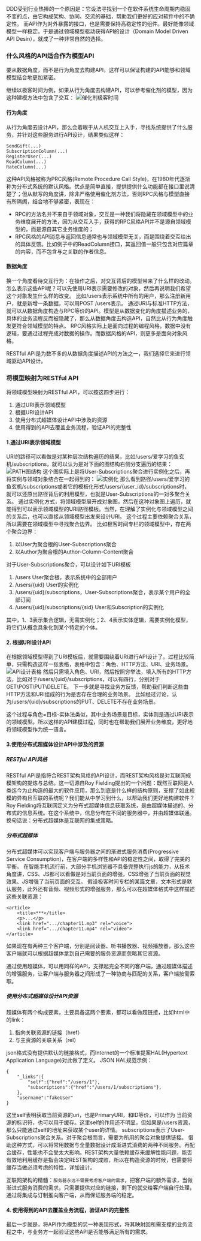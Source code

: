 
DDD受到行业热捧的一个原因是：它设法寻找到一个在软件系统生命周期内稳固不变的点，由它构成架构、协同、交流的基础，帮助我们更好的应对软件中的不确定性。
而API作为对外暴露的接口，也是需要保持高稳定性的组件。最好能像领域模型一样稳定。于是通过领域模型驱动获得API的设计（Domain Model Driven API Desin），就成了一种非常自然的选择。

### 什么风格的API适合作为模型API
要从数据角度，而不是行为角度去构建API，这样可以保证构建的API能够和领域模型结合地更加紧密。

继续以极客时间为例，如果从行为角度去构建API，可以参考催化剂的模型，因为这种建模方法中包含了交互：
![催化剂极客时间](./催化剂极客时间.png)

#### 行为角度
从行为角度去设计API，那么会着眼于从人机交互上入手，寻找系统提供了什么服务，并针对这些服务进行API设计，结果类似这样：
```
SendGift(...)
SubscriptionColumn(...)
RegisterUser(...)
ReadColumn(...)
RateColumn(...)
```
这种API风格被称为PRC风格(Remote Procedure Call Style)，在1980年代逐渐称为分布式系统的默认风格。优点是简单直接，提供提供什么功能都在接口里说清楚了；但从默写的角度讲，除非严格使用催化剂方法，否则RPC风格与模型直接有所隔阂，结合地不够紧密，表现在：
- RPC的方法名并不来自于领域对象，交互是一种我们将隐藏在领域模型中的业务维度展开的方法，因为从交互入手，获得的RPC风格API并不是源自领域模型的，而是源自其它业务维度的；
- RPC风格的API消息与返回信息通常也与领域模型无关，而是围绕着交互给出的具体反馈。比如例子中的ReadColumn接口，其返回值一般只包含对应篇章的内容，而不包含与之关联的作者信息。

#### 数据角度
换一个角度看待交互行为：在操作之后，对交互背后的模型带来了什么样的改动。
怎么表示这些API呢？可以先使用URI表示需要修改的对象，然后再说明我们希望这个对象发生什么样的改变。
比如/users表示系统中所有的用户，那么注册新用户，就是新增一条数据，可以用POST /users表示。
通过URI与标准HTTP方法，就可以从数据角度构造与RPC等价的API。模型是从数据变化的角度描述业务的，具体的业务流程反而被隐藏了，那么从数据角度去构造API，自然比从行为角度触发更符合领域模型的特点。
RPC风格实际上是面向过程的编程风格，数据中没有逻辑，要通过过程完成对数据的操作。而数据风格的API，则更多是面向对象风格。

RESTful API是为数不多的从数据角度描述API的方法之一，我们选择它来进行领域驱动API设计。

### 将模型映射为RESTful API
将领域模型映射为RESTful API，可以按这四步进行：
1. 通过URI表示领域模型
2. 根据URI设计API
3. 使用分布式超媒体设计API中涉及的资源
4. 使用得到的API去覆盖业务流程，验证API的完整性

#### 1.通过URI表示领域模型
URI的路径可以看做是对某种层次结构遍历的结果，比如/users/爱学习的鱼玄机/subscriptions，就可以认为是对下面的图结构右侧分支遍历的结果：
![PATH图结构](./PATH图结构.png)
这个图实际上是将User-Subscriptions聚合进行实例化之后，再将实例与领域对象结合在一起得到的：
![实例化](./实例化.png)
那么看到路径/users/爱学习的鱼玄机/subscriptions或者它的模板化形式/users/{user_id}/subscriptions时，就可以还原出路径背后的利用模型，也就是User-Subscriptions的一对多聚合关系。
通过实例化方式，将领域模型展开成对象图，然后在这种对象图上遍历，就能得到可以表示领域模型的URI路径模板。当然，在理解了实例化与领域模型之间的关系后，也可以直接从领域模型出发来设计URI。
这个过程主要依赖聚合关系，所以需要在领域模型中寻找聚合边界。
比如极客时间专栏的领域模型中，存在两个聚合边界：
1. 以User为聚合根的User-Subscriptions聚合
2. 以Author为聚合根的Author-Column-Content聚合

对于User-Subscriptions聚合，可以设计如下URI模板
1. /users User聚合根，表示系统中的全部用户
2. /users/{uid} User的实例化
3. /users/{uid}/subscriptions，User-Subscriptions聚合，表示某个用户的全部订阅
4. /users/{uid}/subscriptions/{sid} User和Subscription的实例化

其中，1、3表示集合逻辑，无需实例化；2、4表示实体逻辑，需要实例化模型，将它们从概念具象化到某个特定的个体。

#### 2. 根据URI设计API
在根据领域模型得到了URI模板后，就需要围绕着URI进行API设计了。过程比较简单，只需构造这样一张表格，表格中包含：角色、HTTP方法、URI、业务场景。
![API设计表格](./API设计表格.png)
然后只需填入角色、URI，然后按照穷举法，填入所有的HTTP方法，比如对于/users/{uid}/subscriptions，可以有四行，分别对于GET\POST\PUT\DELETE。
下一步就是寻找业务方反馈，帮助我们判断这些由HTTP方法和URI组成的行为是否存在合理的业务场景。
比如经过讨论，认为/users/{uid}/subscriptions的PUT、DELETE不存在业务场景。

这个过程与角色=目标-实体法类似，其中业务场景是目标，实体则是通过URI表示的领域模型。所以这样的API建模过程，同时也在帮助我们展开业务维度，更好地将领域模型作为统一语言。

#### 3.使用分布式超媒体设计API中涉及的资源
##### RESTful API风格
RESTful API是指符合REST架构风格的API设计，而REST架构风格是对互联网规模架构的提炼与总结。这一切源自Roy Fielding提出的一个问题：既然互联网是人类迄今为止构造的最大的软件应用，那么到底是什么样的结构原则，支撑了如此规模的异构且互联的系统呢？我们能从中学习到什么，以帮助我们更好地构建软件？
Roy Fielding将互联网定义为分布式超媒体信息获取系统，是由超媒体描述的、分布式的信息系统。在这个系统中，信息分布在不同的服务器中，并由超媒体联通。换句话说：分布式超媒体是互联网的集成策略。

##### 分布式超媒体
分布式超媒体可以实现客户端与服务器之间的渐进式服务消费(Progressive Service Consumption)，在客户端的多样性和API的稳定性之间，取得了完美的平衡。
在智能手机流行前，大部分手机浏览器不具备完整执行js的能力，从技术角度讲，CSS、JS都可以看做是对当前页面的增强，CSS增强了当前页面的视觉效果、JS增强了当前页面的交互。
假设极客时间专栏的某篇文章，文本形式是默认服务，此外还有音频、视频形式的增强服务，那么可以在超媒体格式中这样描述这些关联资源：
```
<article>
    <title>***</title>
    <p>...</p>
    <link href=".../chapter11.mp3" rel="voice">
    <link href=".../chapter11.mp4" rel="video">
</article>
```
如果现在有两种三个客户端，分别是阅读器、听书播放器、视频播放器，那么这些客户端就可以根据超媒体拿到自己需要的服务资源而忽略其它资源。

通过使用超媒体，可以用同样的API，支撑起完全不同的客户端，通过超媒体描述的增强服务，让客户端与服务器之间形成了一种协商与匹配的关系，客户端按需索取。

##### 使用分布式超媒体设计API资源
超媒体有两个构成要素，主要具备这两个要素，都可以看做超链接，比如html中的link：
1. 指向关联资源的链接（href）
2. 与主资源的关联关系（rel）

json格式没有提供默认的链接格式，而Internet的一个标准提案HAL(Hypertext Application Language)对此做了定义。
JSON HAL规范示例：
```
{
    "_links":{
        "self":{"href":"/users/1"},
        "subscriptions":{"href":"/users/1/subscriptions"},
    },
    "username":"fakeUser"
}
```
这里self表明获取当前资源的uri，也是PrimaryURI，和ID等价，可以作为 当前资源的标识符，也可以用于缓存。这里self的作用还不明显，但如果是/users资源，那么只能通过self的地址来获取某个user的详情。
subscriptions表示了User-Subscriptions聚合关系。对于聚合根而言，需要为所用的聚合对象提供链接。
借助这种方式，可以将常用数据与全量数据设计成渐进式消费的两种不同服务。再配合缓存，性能也不会受太大影响。REST架构大量依赖缓存来缓解性能问题，能否有效地利用缓存是指会决定REST架构的成败，所以在构造资源的时候，也需要将缓存当做必须考虑的特性，详加设计。

互联网架构的精髓：`服务器永远不需要考虑客户端的需求`，把客户端的额外需求，当做渐进式服务消费的需求，只需要提供对应的链接，剩下的就交给客户端自行处理，通过将集成与订制推向客户端，从而保证服务端的稳定。

#### 4. 使用得到的API去覆盖业务流程，验证API的完整性
最后一步就是，将API作为模型的另一种表现形式，将其映射回所需支撑的业务流程之中，与业务方一起验证这些API是否能够满足所有的需求。